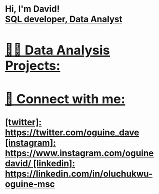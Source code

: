 <h1>Hi, I'm David! <br/><a href="https://github.com/oguineD">SQL developer, <a href="www.linkedin.com/in/oluchukwu-oguine-msc-7a5ba22a3">Data Analyst

<h2>👨‍💻 Data Analysis Projects:

<h2> 🤳 Connect with me:</h2>
[twitter]: https://twitter.com/oguine_dave
[instagram]: https://www.instagram.com/oguinedavid/
[linkedin]: https://linkedin.com/in/oluchukwu-oguine-msc

<!--
**joshmadakor1/joshmadakor1** is a ✨ _special_ ✨ repository because its `README.md` (this file) appears on your GitHub profile.

Here are some ideas to get you started:

- 🔭 I’m currently working on ...
- 🌱 I’m currently learning ...
- 👯 I’m looking to collaborate on ...
- 🤔 I’m looking for help with ...
- 💬 Ask me about ...
- 📫 How to reach me: ...
- 😄 Pronouns: ...
- ⚡ Fun fact: ...
-->

<!---
OguineD/OguineD is a ✨ special ✨ repository because its `README.md` (this file) appears on your GitHub profile.
You can click the Preview link to take a look at your changes.
--->

